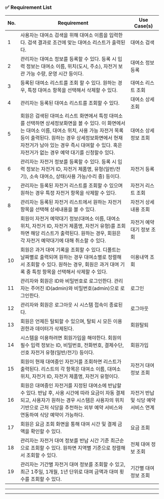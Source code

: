 ### **✅ Requirement List**

| **No.** | **Requirement**                                                                                                                                                                                                                                                                                       | **Use Case(s)**                      |
| ------- | ----------------------------------------------------------------------------------------------------------------------------------------------------------------------------------------------------------------------------------------------------------------------------------------------------- | ------------------------------------ |
| 1       | 사용자는 대여소 검색을 위해 대여소 이름을 입력한다. 검색 결과로 조건에 맞는 대여소 리스트가 출력된다.                                                                                                                                                                                                 | 대여소 검색                          |
| 2       | 관리자는 대여소 정보를 등록할 수 있다. 등록 시 입력 정보는 대여소 이름, 위치(도시, 주소), 자전거 보관 가능 수량, 운영 시간 등이다.                                                                                                                                                                    | 대여소 정보 등록                     |
| 3       | 등록된 대여소 리스트를 조회 할 수 있다. 원하는 경우, 특정 대여소 항목을 선택해서 삭제할 수 있다.                                                                                                                                                                                                      | 대여소 리스트 조회                   |
| 4       | 관리자는 등록된 대여소 리스트를 조회할 수 있다.                                                                                                                                                                                                                                                       | 대여소 상세 조회                     |
| 5       | 회원은 검색된 대여소 리스트 화면에서 특정 대여소를 선택하면 상세정보화면을 볼 수 있다. 이 화면에서는 대여소 이름, 대여소 위치, 사용 가능 자전거 목록 등이 출력된다. 원하는 경우 상세정보화면에서 현재 자전거가 남아 있는 경우 즉시 대여할 수 있다. 혹은 자전거가 없는 경우 예약 대기를 신청할수 있다. | 대여소 상세정보 조회                 |
| 6       | 관리자는 자전거 정보를 등록할 수 있다. 등록 시 입력 정보는 자전거 ID, 자전거 제품명, 유형(일반/전기), 소속 대여소, 상태(사용 가능/수리 중) 등이다.                                                                                                                                                    | 자전거 등록                          |
| 7       | 관리자는 등록된 자전거 리스트를 조회할 수 있으며 원하는 경우 특정 자전거 항목을 삭제할 수 있다.                                                                                                                                                                                                       | 자전거 리스트 조회                   |
| 8       | 관리자는 등록된 자전거 리스트에서 원하는 자전거 항목을 선택해 상세내용을 볼 수 있다.                                                                                                                                                                                                                  | 자전거 상세내용 조회                 |
| 9       | 회원이 자전거 예약대기 정보(대여소 이름, 대여소 위치, 자전거 ID, 자전거 제품명, 자전거 유형)를 조회하면 해당 리스트가 출력된다. 원하는 경우, 회원은 각 자전거 예약대기에 대해 취소할 수 있다.                                                                                                         | 자전거 예약대기 정보 조회            |
| 10      | 회원은 과거 대여 기록을 조회할 수 있다. 디폴트는 날짜별로 출력되며 원하는 경우 대여소별로 정렬해서 조회할 수 있다. 원하는 경우, 회원은 과거 대여 기록 중 특정 항목을 선택해서 삭제할 수 있다.                                                                                                         | 이용내역 조회                        |
| 11      | 관리자와 회원은 ID와 비밀번호로 로그인한다. 관리자는 주어진 ID(admin)와 비밀번호(admin)으로 로그인한다.                                                                                                                                                                                               | 로그인                               |
| 12      | 관리자와 회원은 로그아웃 시 시스템 접속이 종료된다.                                                                                                                                                                                                                                                   | 로그아웃                             |
| 13      | 회원은 언제든 탈퇴할 수 있으며, 탈퇴 시 모든 이용 권한과 데이터가 삭제된다.                                                                                                                                                                                                                           | 회원탈퇴                             |
| 14      | 시스템을 이용하려면 회원가입을 해야한다. 회원의 필수 입력 정보는 ID, 비밀번호, 전화번호, 결제수단, 선호 자전거 유형(일반/전기) 등이다.                                                                                                                                                                | 회원가입                             |
| 15      | 회원이 현재 대여중인 자전거를 조회하면 리스트가 출력된다. 리스트의 각 항목은 대여소 이름, 대여소 위치, 자전거 ID, 자전거 제품명, 자전거 유형이다.                                                                                                                                                     | 자전거 대여 정보 조회                |
| 16      | 회원은 대여중인 자전거를 지정된 대여소에 반납할 수 있다. 반납 후, 사용 시간에 따라 요금이 자동 결제되고, 사용자가 원하는 경우 시스템은 사용자의 위치 기반으로 근처 식당을 추천하는 외부 예약 서비스와 연동하여 식당 예약이 가능하다.                                                                  | 자전거 반납 및 식당 예약 서비스 연계 |
| 17      | 회원은 요금 조회 화면을 통해 대여 시간 및 결제 금액을 확인할 수 있다.                                                                                                                                                                                                                                 | 요금 조회                            |
| 18      | 관리자는 자전거 대여 정보를 반납 시간 기준 최근순으로 조회할 수 있다. 원하면 지역별 기준으로 정렬해서 조회할 수 있다.                                                                                                                                                                                 | 전체 대여 정보 조회                  |
| 19      | 관리자는 기간별 자전거 대여 정보를 조회할 수 있고, 최근 1주일, 1개월, 1년 단위로 대여 금액과 대여 횟수를 조회할 수 있다.                                                                                                                                                                              | 기간별 대여 정보 조회                |

---

---
